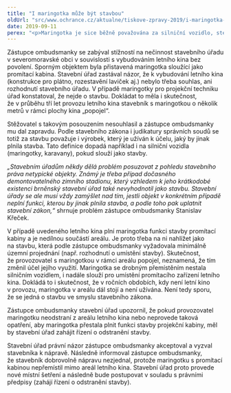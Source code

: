 ```yaml
---
title: "I maringotka může být stavbou"
oldUrl: "src/www.ochrance.cz/aktualne/tiskove-zpravy-2019/i-maringotka-muze-byt-stavbou"
date: 2019-09-11
perex: "<p>Maringotka je sice běžně považována za silniční vozidlo, stejně jako třeba karavan, ale pokud je užívána k účelu, který by jinak plnila stavba, musí ji stavební úřad jako stavbu posuzovat.</p>"
---
```


<!-- imported from the old website -->

<p>Zástupce ombudsmanky se zabýval stížností na nečinnost stavebního úřadu v severomoravské obci v souvislosti s vybudováním letního kina bez povolení. Sporným objektem byla přistavená maringotka sloužící jako promítací kabina. Stavební úřad zastával názor, že k vybudování letního kina (konstrukce pro plátno, rozestavění laviček aj.) nebylo třeba souhlas, ani rozhodnutí stavebního úřadu. V případě maringotky pro projekční techniku úřad konstatoval, že nejde o stavbu. Dokládat to měla i skutečnost, že v průběhu tří let provozu letního kina stavebník s maringotkou o několik metrů v rámci plochy kina „popojel“.</p> <p>Stěžovatel s takovým posouzením nesouhlasil a zástupce ombudsmanky mu dal zapravdu. Podle stavebního zákona i judikatury správních soudů se totiž za stavbu považuje i výrobek, který je užíván k účelu, jaký by jinak plnila stavba. Tato definice dopadá například i na silniční vozidla (maringotky, karavany), pokud slouží jako stavby. </p> <p><i>„Stavebním úřadům někdy dělá problém posuzovat z pohledu stavebního práva netypické objekty. Známý je třeba případ dočasného demontovatelného zimního stadionu, který vzhledem k jeho krátkodobé existenci brněnský stavební úřad také nevyhodnotil jako stavbu. Stavební úřady se ale musí vždy zamýšlet nad tím, jestli objekt v konkrétním případě neplní funkci, kterou by jinak plnila stavba, a podle toho pak uplatnit stavební zákon,“</i> shrnuje problém zástupce ombudsmanky Stanislav Křeček.</p> <p>V případě uvedeného letního kina plní maringotka funkci stavby promítací kabiny a je nedílnou součástí areálu. Je proto třeba na ni nahlížet jako na stavbu, která podle zástupce ombudsmanky vyžadovala minimálně územní projednání (např. rozhodnutí o umístění stavby). Skutečnost, že provozovatel s maringotkou v rámci areálu popojel, neznamená, že tím změnil účel jejího využití. Maringotka se drobným přemístěním nestala silničním vozidlem, i nadále slouží pro umístění promítacího zařízení letního kina. Dokládá to i skutečnost, že v ročních obdobích, kdy není letní kino v provozu, maringotka v areálu dál stojí a není užívána. Není tedy sporu, že se jedná o stavbu ve smyslu stavebního zákona. </p> <p>Zástupce ombudsmanky stavební úřad upozornil, že pokud provozovatel maringotku neodstraní z areálu letního kina nebo neprovede taková opatření, aby maringotka přestala plnit funkci stavby projekční kabiny, měl by stavební úřad zahájit řízení o odstranění stavby.</p><p> Stavební úřad právní názor zástupce ombudsmanky akceptoval a vyzval stavebníka k nápravě. Následně informoval zástupce ombudsmanky, že stavebník dobrovolně nápravu nezjednal, protože maringotku s promítací kabinou nepřemístil mimo areál letního kina. Stavební úřad proto provede nové místní šetření a následně bude postupovat v souladu s právními předpisy (zahájí řízení o odstranění stavby).</p>
